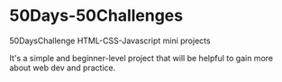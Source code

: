 # 50Days-50Challenges
 50DaysChallenge HTML-CSS-Javascript mini projects
 
 It's a simple and beginner-level project that will be helpful to gain  more about web dev and practice.
